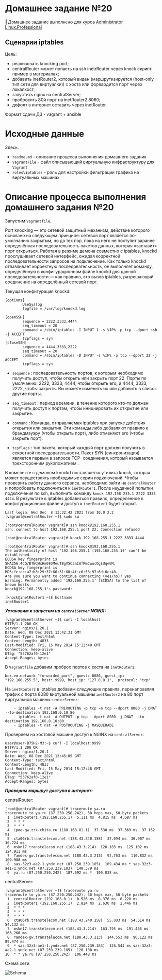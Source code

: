 # **Домашнее задание №20**

🔖Домашнее задание выполнено для курса [Administrator Linux.Professional](https://otus.ru/lessons/linux-professional/)

## **Сценарии iptables**
 
Цель: 

- реализовать knocking port;
- centralRouter может попасть на ssh inetrRouter через knock скрипт пример в материалах;
- добавить inetRouter2, который виден (маршрутизируется (host-only тип сети для виртуалки)) с хоста или форвардится порт через локалхост;
- запустить nginx на centralServer;
- пробросить 80й порт на inetRouter2 8080;
- дефолт в интернет оставить через inetRouter.

Формат сдачи ДЗ - vagrant + ansible

# **Исходные данные**

Здесь:
- `readme.md` - описание процесса выполнения домашнего задания
- `VagrantFile` - файл описывающий виртуальную инфраструктуру для `Vagrant`
- `roles\iptables` - роль для настройки фильтрации трафика на виртуальных машинах

# **Описание процесса выполнения домашнего задания №20**

Запустим `Vagrantfile`.

Port knocking — это сетевой защитный механизм, действие которого основано на следующем принципе: 
сетевой порт является по-умолчанию закрытым, но до тех пор, пока на него не поступит заранее определённая 
последовательность пакетов данных, которая «заставит» порт открыться. 
Работая в режиме демона совместно с iptables, knockd прослушивает сетевой интерфейс, 
ожидая корректной последовательности запросов на подключение. Как только knockd отлавливает корректную последовательность, 
он выполняет команду, определённую в конфигурационном файле knockd для данной последовательности — как правило, это вызов 
iptables, разрешающий соединение на определённый сетевой порт.

Текущая конфигурация knockd:
```
[options]
        UseSyslog
        logfile = /var/log/knockd.log

[openSSH]
        sequence = 2222,3333,4444
        seq_timeout = 20
        command = /sbin/iptables -I INPUT 1 -s %IP% -p tcp --dport ssh -j ACCEPT
        tcpflags = syn
[closeSSH]
        sequence = 4444,3333,2222
        seq_timeout = 20
        command = /sbin/iptables -D INPUT -s %IP% -p tcp --dport 22 -j ACCEPT
        tcpflags = syn
```

- `sequence` : последовательность портов, к которым необходимо получить доступ, чтобы открыть или закрыть порт 22. 
Порты по умолчанию: 2222, 3333, 4444, чтобы открыть его, и 4444, 3333, 2222, чтобы закрыть. 
Вы можете изменить их или добавить в список другие порты. 

- `seq_timeout` : период времени, в течение которого кто-то должен получить доступ к портам, чтобы инициировать их открытие или закрытие.

- `command` : Команда, отправляемая iptables при запуске действия открытия или закрытия. Эти команды либо добавляют правило к брандмауэру 
(чтобы открыть порт), либо отменяют его (чтобы закрыть порт).

- `tcpflags` : тип пакета, который каждый порт должен получить в секретной последовательности. 
Пакет SYN (синхронизация) является первым в запросе TCP- соединения, который называется трехсторонним рукопожатием .

В комплекте с демоном knockd поставляется утилита knock, которая может осуществлять необходимые серии подключений.
Чтобы проверить работу данного сервиса, необходимо зайти на `centralRouter` и попробовать подключиться к `inetRouter1`. После неудачной попытки подключения 
по ssh, выполнить команду `knock 192.168.255.1 2222 3333 4444`. В результате в iptables добавиться правило, 
определенное в конфигурационном файле и доступ к `inetRouter1` будет открыт.

```
Last login: Wed Dec  8 13:32:42 2021 from 10.0.2.2
[vagrant@centralRouter ~]$ sudo su

[root@centralRouter vagrant]# ssh knock@192.168.255.1          
ssh: connect to host 192.168.255.1 port 22: Connection refused

[root@centralRouter vagrant]# knock 192.168.255.1 2222 3333 4444

[root@centralRouter vagrant]# ssh knock@192.168.255.1
The authenticity of host '192.168.255.1 (192.168.255.1)' can't be established.
ECDSA key fingerprint is SHA256:4CG/BTWqWxHm08OMeuT8gV5C3aIAfPmCwucOgEUqeGM.
ECDSA key fingerprint is MD5:fc:cc:a7:b3:29:37:66:31:60:4f:c6:53:97:6d:6e:40.
Are you sure you want to continue connecting (yes/no)? yes
Warning: Permanently added '192.168.255.1' (ECDSA) to the list of known hosts.
knock@192.168.255.1's password:

[knock@inetRouter1 ~]$ hostname
inetRouter1
```

***Установим и запустим на `centralServer` NGINX:***

```
[vagrant@centralServer ~]$ curl -I localhost
HTTP/1.1 200 OK
Server: nginx/1.20.1
Date: Wed, 08 Dec 2021 13:42:31 GMT
Content-Type: text/html
Content-Length: 4833
Last-Modified: Fri, 16 May 2014 15:12:48 GMT
Connection: keep-alive
ETag: "53762af0-12e1"
Accept-Ranges: bytes
``` 

В `Vagrantfile` добавим проброс портов с хоста на `inetRouter2`:
```
box.vm.network "forwarded_port", guest: 8080, guest_ip: "192.168.255.5", host: 9999, host_ip: "127.0.0.1",  protocol: "tcp"
```

На `inetRouter2` в iptables добавим следующие правила, перенаправляя трафик с порта 8080 виртуальной машины `inetRouter2` 
на 80 порт виртуальной машины `centerServer`:
```
    - iptables -t nat -A PREROUTING -p tcp -m tcp --dport 8080 -j DNAT --to-destination 192.168.0.10:80
    - iptables -t nat -A OUTPUT -p tcp --dport 8080 -j DNAT --to-destination 192.168.0.10:80
    - iptables -t nat -A POSTROUTING -j MASQUERADE
```

Проверяем на хостовой машине доступ к NGINX на `centralServer`:
```
user@user-B75H2-M3:~$ curl -I localhost:9999
HTTP/1.1 200 OK
Server: nginx/1.20.1
Date: Wed, 08 Dec 2021 13:45:05 GMT
Content-Type: text/html
Content-Length: 4833
Last-Modified: Fri, 16 May 2014 15:12:48 GMT
Connection: keep-alive
ETag: "53762af0-12e1"
Accept-Ranges: bytes
```

***Проверим маршрут доступа в интернет:***

centralRouter:

```
[root@centralRouter vagrant]# traceroute ya.ru
traceroute to ya.ru (87.250.250.242), 30 hops max, 60 byte packets
 1  inetRouter1 (192.168.255.1)  5.111 ms  4.815 ms  4.687 ms
 2  * * *
 3  * * *
 4  ipoe-gw.ttk-chita.ru (188.168.81.1)  37.530 ms  37.369 ms  37.162 ms
 5  cta06rb.transtelecom.net (188.43.240.158)  37.094 ms  36.907 ms  36.724 ms
 6  mskn17.transtelecom.net (188.43.3.214)  128.183 ms  125.102 ms  124.911 ms
 7  Yandex-gw.transtelecom.net (188.43.3.213)  92.763 ms  110.832 ms  109.988 ms
 8  sas-32z3-ae2-1.yndx.net (87.250.239.185)  109.434 ms * sas-32z3-ae1-1.yndx.net (87.250.239.183)  140.379 ms
 9  ya.ru (87.250.250.242)  107.692 ms *  100.038 ms
```

centralServer:

```
[vagrant@centralServer ~]$ traceroute ya.ru
traceroute to ya.ru (87.250.250.242), 30 hops max, 60 byte packets
 1  centralRouter (192.168.0.1)  0.526 ms  0.376 ms  0.228 ms
 2  inetRouter1 (192.168.255.1)  2.824 ms  2.630 ms  2.446 ms
 3  * * *
 4  * * *
 5  * * *
 6  cta06rb.transtelecom.net (188.43.240.158)  55.003 ms  54.514 ms  54.132 ms
 7  mskn17.transtelecom.net (188.43.3.214)  163.795 ms  191.465 ms  163.260 ms
 8  Yandex-gw.transtelecom.net (188.43.3.213)  144.553 ms  90.122 ms  89.474 ms
 9  * sas-32z3-ae1-1.yndx.net (87.250.239.183)  126.544 ms sas-32z3-ae2-1.yndx.net (87.250.239.185)  126.100 ms
10  * * ya.ru (87.250.250.242)  106.448 ms
```

Схема сети:

![Schema](https://github.com/MsyuLuch/LinuxProfessional/blob/main/homework-20/image.png)